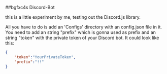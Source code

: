 ##bgfxc4s Discord-Bot

this is a little experiment by me, testing out the Discord.js library.

All you have to do is add an 'Configs' directory with an config.json file in it.
You need to add an string "prefix" which is gonna used as prefix and an string "token" with the private token of your Discord bot.
It could look like this:

```JSON
{
	"token":"YourPrivateToken",
	"prefix":"!!"
}
```
